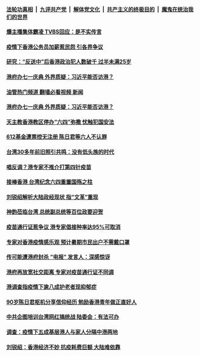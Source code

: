 ####  [法轮功真相](../../../../basic/blob/master/README.md?t=05262231) &nbsp;|&nbsp; [九评共产党](../../../../9ping.md/blob/master/README.md?t=05262231) &nbsp;|&nbsp; [解体党文化](../../../../jtdwh.md/blob/master/README.md?t=05262231)  &nbsp;|&nbsp; [共产主义的终极目的](../../../../gczydzjmd.md/blob/master/README.md?t=05262231) &nbsp;|&nbsp; [魔鬼在统治我们的世界](../../../../mgztzwmdsj.md/blob/master/README.md?t=05262231) 

#### [爆主播集体霸凌 TVBS回应：是不实传言](../pages/soh55/623618.md?t=05262231) 
#### [疫情下香港公务员加薪惹民怨 引各界争议](../pages/soh55/623399.md?t=05262231) 
#### [研究：“反送中”后香港政治犯人数破千 过半未满25岁](../pages/soh55/623309.md?t=05262231) 
#### [港府办七一庆典 外界质疑：习近平能否访港？](../pages/soh55/623207.md?t=05262231) 
#### [油管热门频道 翻墙必看视频 新闻](http://45.76.130.85:81/youtube.html?05262231)
#### [港府办七一庆典 外界质疑：习近平能否访港？](../pages/soh55/623207.md?t=05262231) 
#### [天主教香港教区停办“六四”弥撒 忧触犯国安法](../pages/soh55/623072.md?t=05262231) 
#### [612基金遭票控无注册 陈日君等六人不认罪](../pages/soh55/623066.md?t=05262231) 
#### [台湾30多年前旧照引共鸣：没有低头族的时代](../pages/soh55/622994.md?t=05262231) 
#### [唱反调？港专家不推介打第四针疫苗](../pages/soh55/622778.md?t=05262231) 
#### [接棒香港 台湾纪念六四重置国殇之柱](../pages/soh55/622700.md?t=05262231) 
#### [刘锐绍解析大陆政经现状 指“文革”重现](../pages/soh55/622559.md?t=05262231) 
#### [神韵莅临台湾 总统副总统等百位政要迎贺](../pages/soh55/622295.md?t=05262231) 
#### [疫苗通行证惹争议 港专家倡接种率达95%可取消](../pages/soh55/622082.md?t=05262231) 
#### [专家对香港疫情感乐观 预计暑期市民出户不需戴口罩](../pages/soh55/621842.md?t=05262231) 
#### [传可能遭港府封杀 “电报”  发言人：深感惊讶](../pages/soh55/621740.md?t=05262231) 
#### [港府再放宽社交距离 专家对疫苗通行证不同调](../pages/soh55/621140.md?t=05262231) 
#### [港调查指疫情下逾八成护老者现抑郁症](../pages/soh55/621137.md?t=05262231) 
#### [90岁陈日君枢机分享信仰经历 勉励香港青年做正直好人](../pages/soh55/620852.md?t=05262231) 
#### [中共企图培训台湾网红搞统战 陆委会：有法可办](../pages/soh55/620801.md?t=05262231) 
#### [调查：疫情下五成基层港人与家人分隔中港两地](../pages/soh55/620681.md?t=05262231) 
#### [刘锐绍：香港经济不妙 抗疫耗费巨额 大陆难依靠](../pages/soh55/620678.md?t=05262231) 
<img src='http://gfw-breaker.win/goodnews/indexes/soh55.md' width='0px' height='0px'/>
